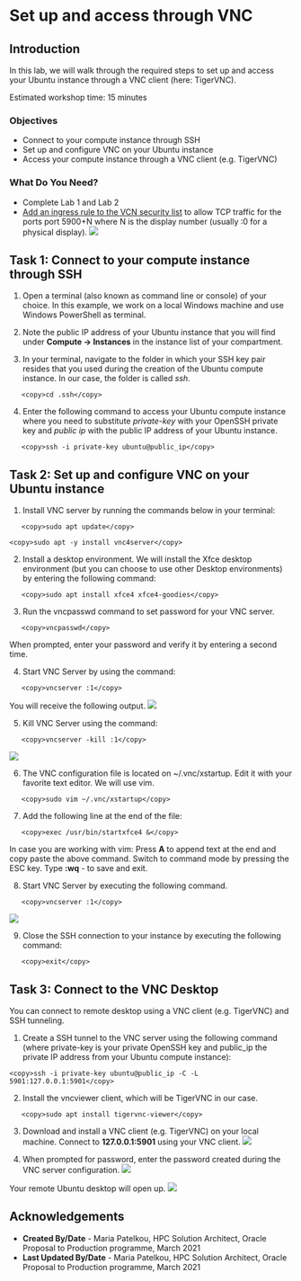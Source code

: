 # Set up and access through VNC

## Introduction

In this lab, we will walk through the required steps to set up and access your Ubuntu instance through a VNC client (here: TigerVNC).

Estimated workshop time: 15 minutes

### Objectives

- Connect to your compute instance through SSH
- Set up and configure VNC on your Ubuntu instance
- Access your compute instance through a VNC client (e.g. TigerVNC)

### What Do You Need?

- Complete Lab 1 and Lab 2
- [Add an ingress rule to the VCN security list](https://docs.oracle.com/en-us/iaas/Content/Network/Concepts/securitylists.htm#Using) to allow TCP traffic for the ports port 5900+N where N is the display number (usually :0 for a physical display).
  ![](images/vncseclist.PNG " ")

## Task 1: Connect to your compute instance through SSH

1. Open a terminal (also known as command line or console) of your choice. In this example, we work on a local Windows machine and use Windows PowerShell as terminal.

2. Note the public IP address of your Ubuntu instance that you will find under **Compute -> Instances** in the instance list of your compartment.

3. In your terminal, navigate to the folder in which your SSH key pair resides that you used during the creation of the Ubuntu compute instance. In our case, the folder is called _ssh_.

```
   <copy>cd .ssh</copy>
```

4. Enter the following command to access your Ubuntu compute instance where you need to substitute _private-key_ with your OpenSSH private key and _public ip_ with the public IP address of your Ubuntu instance.

```
   <copy>ssh -i private-key ubuntu@public_ip</copy>
```

## Task 2: Set up and configure VNC on your Ubuntu instance

1. Install VNC server by running the commands below in your terminal:

```
   <copy>sudo apt update</copy>
```

```
<copy>sudo apt -y install vnc4server</copy>
```

2. Install a desktop environment. We will install the Xfce desktop environment (but you can choose to use other Desktop environments) by entering the following command:

```
   <copy>sudo apt install xfce4 xfce4-goodies</copy>
```

3. Run the vncpasswd command to set password for your VNC server.

```
   <copy>vncpasswd</copy>
```

When prompted, enter your password and verify it by entering a second time.

4. Start VNC Server by using the command:

```
   <copy>vncserver :1</copy>
```

You will receive the following output.
![](images/vncserver.PNG " ")

5. Kill VNC Server using the command:

```
   <copy>vncserver -kill :1</copy>
```

![](images/vnc-kill.PNG " ")

6. The VNC configuration file is located on ~/.vnc/xstartup. Edit it with your favorite text editor. We will use vim.

```
   <copy>sudo vim ~/.vnc/xstartup</copy>
```

7. Add the following line at the end of the file:

```
   <copy>exec /usr/bin/startxfce4 &</copy>
```

In case you are working with vim:
Press **A** to append text at the end and copy paste the above command.
Switch to command mode by pressing the ESC key.
Type **:wq** - to save and exit.

8. Start VNC Server by executing the following command.

```
   <copy>vncserver :1</copy>
```

![](images/startvncserver.PNG " ")

9. Close the SSH connection to your instance by executing the following command:

```
   <copy>exit</copy>
```

## Task 3: Connect to the VNC Desktop

You can connect to remote desktop using a VNC client (e.g. TigerVNC) and SSH tunneling.

1.  Create a SSH tunnel to the VNC server using the following command (where private-key is your private OpenSSH key and public_ip the private IP address from your Ubuntu compute instance):

```
<copy>ssh -i private-key ubuntu@public_ip -C -L 5901:127.0.0.1:5901</copy>
```

2. Install the vncviewer client, which will be TigerVNC in our case.

```
   <copy>sudo apt install tigervnc-viewer</copy>
```

3. Download and install a VNC client (e.g. TigerVNC) on your local machine. Connect to **127.0.0.1:5901** using your VNC client.
   ![](images/tigervnc.PNG " ")

4. When prompted for password, enter the password created during the VNC server configuration.
   ![](images/tigervncpwd.PNG " ")

Your remote Ubuntu desktop will open up.
![](images/vncdesktop.PNG " ")

## **Acknowledgements**

- **Created By/Date** - Maria Patelkou, HPC Solution Architect, Oracle Proposal to Production programme, March 2021
- **Last Updated By/Date** - Maria Patelkou, HPC Solution Architect, Oracle Proposal to Production programme, March 2021
